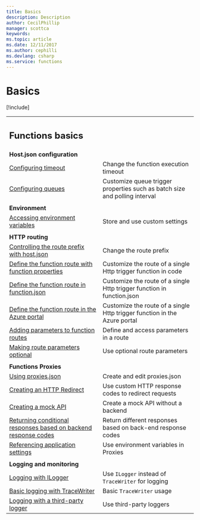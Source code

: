 ```yaml
---
title: Basics
description: Description
author: CecilPhillip
manager: scottca
keywords:
ms.topic: article
ms.date: 12/11/2017
ms.author: cephilli
ms.devlang: csharp
ms.service: functions
---
```


# Basics

[!include[](../includes/header.md)]

| | |
---|---
|<h2>Functions basics</h2> | |
|**Host.json configuration** | |
[Configuring timeout](recipes/hostjson.md#configuring-timeout) | Change the function execution timeout
[Configuring queues](recipes/hostjson.md#configuring-queues) | Customize queue trigger properties such as batch size and polling interval
| | |
|**Environment** | |
[Accessing environment variables](recipes/environment-variables.md#accessing-environment-variables) | Store and use custom settings
| | |
|**HTTP routing** | |
[Controlling the route prefix with host.json](recipes/routes.md#controlling-the-route-prefix-with-hostjson) | Change the route prefix
[Define the function route with function properties](recipes/routes.md#define-the-function-route-with-function-properties) | Customize the route of a single Http trigger function in code
[Define the function route in function.json](recipes/routes.md#define-the-function-route-in-functionjson) | Customize the route of a single Http trigger function in function.json
[Define the function route in the Azure portal](recipes/routes.md#define-the-function-route-in-the-azure-portal) | Customize the route of a single Http trigger function in the Azure portal
[Adding parameters to function routes](recipes/routes.md#adding-parameters-to-function-routes) | Define and access parameters in a route
[Making route parameters optional](recipes/routes.md#making-route-parameters-optional) | Use optional route parameters
| | |
|**Functions Proxies** | |
[Using proxies.json](recipes/proxies.md#using-proxiesjson) | Create and edit proxies.json
[Creating an HTTP Redirect](recipes/proxies.md#creating-an-http-redirect) | Use custom HTTP response codes to redirect requests
[Creating a mock API](recipes/proxies.md#creating-a-mock-api) | Create a mock API without a backend
[Returning conditional responses based on backend response codes](recipes/proxies.md#returning-conditional-responses-based-on-backend-response-codes) | Return different responses based on back-end response codes
[Referencing application settings](recipes/proxies.md#referencing-application-settings) | Use environment variables in Proxies
| |
|**Logging and monitoring** | |
[Logging with ILogger](recipes/logging.md#logging-with-ilogger) | Use `ILogger` instead of `TraceWriter` for logging
[Basic logging with TraceWriter](recipes/logging.md#basic-logging-with-tracewriter) | Basic `TraceWriter` usage
[Logging with a third-party logger](recipes/logging.md#logging-with-a-third-party-logger) | Use third-party loggers